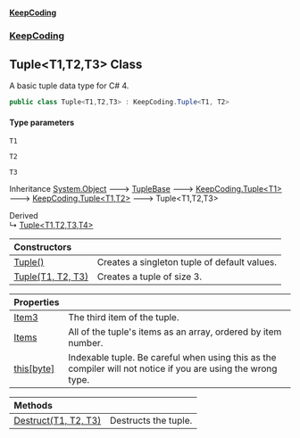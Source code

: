 #### [KeepCoding](index.md 'index')
### [KeepCoding](KeepCoding.md 'KeepCoding')
## Tuple&lt;T1,T2,T3&gt; Class
A basic tuple data type for C# 4.   
```csharp
public class Tuple<T1,T2,T3> : KeepCoding.Tuple<T1, T2>
```
#### Type parameters
<a name='KeepCoding.Tuple.T1.T2.T3..T1'></a>
`T1`  
  
<a name='KeepCoding.Tuple.T1.T2.T3..T2'></a>
`T2`  
  
<a name='KeepCoding.Tuple.T1.T2.T3..T3'></a>
`T3`  
  

Inheritance [System.Object](https://docs.microsoft.com/en-us/dotnet/api/System.Object 'System.Object') &#129106; [TupleBase](TupleBase.md 'KeepCoding.Internal.TupleBase') &#129106; [KeepCoding.Tuple&lt;](Tuple.T..md 'KeepCoding.Tuple&lt;T&gt;')[T1](Tuple.T1.T2.T3..md#KeepCoding.Tuple.T1.T2.T3..T1 'KeepCoding.Tuple&lt;T1,T2,T3&gt;.T1')[&gt;](Tuple.T..md 'KeepCoding.Tuple&lt;T&gt;') &#129106; [KeepCoding.Tuple&lt;](Tuple.T1.T2..md 'KeepCoding.Tuple&lt;T1,T2&gt;')[T1](Tuple.T1.T2.T3..md#KeepCoding.Tuple.T1.T2.T3..T1 'KeepCoding.Tuple&lt;T1,T2,T3&gt;.T1')[,](Tuple.T1.T2..md 'KeepCoding.Tuple&lt;T1,T2&gt;')[T2](Tuple.T1.T2.T3..md#KeepCoding.Tuple.T1.T2.T3..T2 'KeepCoding.Tuple&lt;T1,T2,T3&gt;.T2')[&gt;](Tuple.T1.T2..md 'KeepCoding.Tuple&lt;T1,T2&gt;') &#129106; Tuple&lt;T1,T2,T3&gt;  

Derived  
&#8627; [Tuple&lt;T1,T2,T3,T4&gt;](Tuple.T1.T2.T3.T4..md 'KeepCoding.Tuple&lt;T1,T2,T3,T4&gt;')  

| Constructors | |
| :--- | :--- |
| [Tuple()](Tuple.T1.T2.T3..Tuple().md 'KeepCoding.Tuple&lt;T1,T2,T3&gt;.Tuple()') | Creates a singleton tuple of default values.<br/> |
| [Tuple(T1, T2, T3)](Tuple.T1.T2.T3...ctor.TbiAUYDIcWW4gci16zi3.Q.md 'KeepCoding.Tuple&lt;T1,T2,T3&gt;.Tuple(T1, T2, T3)') | Creates a tuple of size 3.<br/> |

| Properties | |
| :--- | :--- |
| [Item3](Tuple.T1.T2.T3..Item3.md 'KeepCoding.Tuple&lt;T1,T2,T3&gt;.Item3') | The third item of the tuple.<br/> |
| [Items](Tuple.T1.T2.T3..Items.md 'KeepCoding.Tuple&lt;T1,T2,T3&gt;.Items') | All of the tuple's items as an array, ordered by item number.<br/> |
| [this[byte]](Tuple.T1.T2.T3..Item.omX9Ud5ahVfT6eApnUby9A.md 'KeepCoding.Tuple&lt;T1,T2,T3&gt;.this[byte]') | Indexable tuple. Be careful when using this as the compiler will not notice if you are using the wrong type.<br/> |

| Methods | |
| :--- | :--- |
| [Destruct(T1, T2, T3)](Tuple.T1.T2.T3..Destruct.6kWEMeEwTBEqYLeXOYB.tg.md 'KeepCoding.Tuple&lt;T1,T2,T3&gt;.Destruct(T1, T2, T3)') | Destructs the tuple.<br/> |
